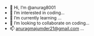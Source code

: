 - 👋 Hi, I’m @anurag8001
- 👀 I’m interested in coding...
- 🌱 I’m currently learning ...
- 💞️ I’m looking to collaborate on coding...
- 📫 anuragmajumder21@gmail.com ...

<!---
anurag8001/anurag8001 is a ✨ special ✨ repository because its `README.md` (this file) appears on your GitHub profile.
You can click the Preview link to take a look at your changes.
--->
